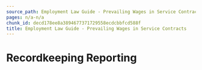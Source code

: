 ```yaml
---
source_path: Employment Law Guide - Prevailing Wages in Service Contracts.md
pages: n/a-n/a
chunk_id: decd178ee8a3894677371729558ecdcbbfcd588f
title: Employment Law Guide - Prevailing Wages in Service Contracts
---
```

# Recordkeeping Reporting
